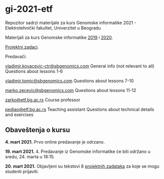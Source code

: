 # gi-2021-etf

Repozitor sadrzi materijale za kurs Genomske informatike 2021 - Elektrotehnički fakultet, Univerzitet u Beogradu

Materijali za kurs Genomske informatike [2019](https://github.com/vladimirkovacevic/gi-2019-etf) i [2020](https://github.com/vladimirkovacevic/gi-2020-etf).

[Projektni zadaci](https://docs.google.com/document/d/18_voUiKjsy5YFkAbbjOvMtUlTZGb3OCxlYcGeTNjoKg/edit?usp=sharing).

Predavači:

vladimir.kovacevic-ctr@sbgenomics.com
General info (not relevant to all)
Questions about lessons 1-6

vladimir.tomic@sbgenomics.com
Questions about lessons 7-10

marko.zecevic@sbgenomics.com
Questions about lessons 11-12

zarko@etf.bg.ac.rs
Course professor 

pedjao@etf.bg.ac.rs
Teaching assistant
Questions about technical details and exercises

## Obaveštenja o kursu

**4. mart 2021.** Prvo online predavanje je odrzano. 

**19. mart 2021.** 4. Predavanje iz Genomske informatike će biti održano u sredu, 24. marta u 18:15.

**20. mart 2021.** Objavljeni su tekstovi 8 [projektnih zadataka](https://docs.google.com/document/d/18_voUiKjsy5YFkAbbjOvMtUlTZGb3OCxlYcGeTNjoKg/edit?usp=sharing) za koje se mogu studenti prijaviti.

